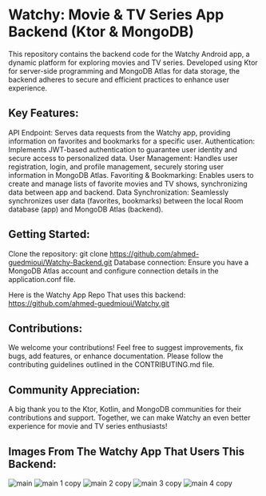 # Watchy: Movie & TV Series App Backend (Ktor & MongoDB)

This repository contains the backend code for the Watchy Android app, a dynamic platform for exploring movies and TV series. Developed using Ktor for server-side programming and MongoDB Atlas for data storage, the backend adheres to secure and efficient practices to enhance user experience.

## Key Features:

API Endpoint: Serves data requests from the Watchy app, providing information on favorites and bookmarks for a specific user. 
Authentication: Implements JWT-based authentication to guarantee user identity and secure access to personalized data.
User Management: Handles user registration, login, and profile management, securely storing user information in MongoDB Atlas.
Favoriting & Bookmarking: Enables users to create and manage lists of favorite movies and TV shows, synchronizing data between app and backend.
Data Synchronization: Seamlessly synchronizes user data (favorites, bookmarks) between the local Room database (app) and MongoDB Atlas (backend).

## Getting Started:

Clone the repository: git clone https://github.com/ahmed-guedmioui/Watchy-Backend.git
Database connection: Ensure you have a MongoDB Atlas account and configure connection details in the application.conf file.

Here is the Watchy App Repo That uses this backend: https://github.com/ahmed-guedmioui/Watchy.git

## Contributions:

We welcome your contributions! Feel free to suggest improvements, fix bugs, add features, or enhance documentation. Please follow the contributing guidelines outlined in the CONTRIBUTING.md file.

## Community Appreciation:

A big thank you to the Ktor, Kotlin, and MongoDB communities for their contributions and support. Together, we can make Watchy an even better experience for movie and TV series enthusiasts!


## Images From The Watchy App That Users This Backend:
![main](https://github.com/ahmed-guedmioui-projects/Watchy-Backend/assets/59929234/91eb8af3-965e-4b23-aa17-903434151881)
![main 1 copy](https://github.com/ahmed-guedmioui-projects/Watchy-Backend/assets/59929234/7901d1ef-b0dc-4f03-af80-2d215dbd6a95)
![main 2 copy](https://github.com/ahmed-guedmioui-projects/Watchy-Backend/assets/59929234/b5de7a61-9155-4051-8365-a6098a0a2bda)
![main 3 copy](https://github.com/ahmed-guedmioui-projects/Watchy-Backend/assets/59929234/fc5cbee8-2c8b-49e3-ac2f-9d697cd986fc)
![main 4 copy](https://github.com/ahmed-guedmioui-projects/Watchy-Backend/assets/59929234/424d386d-2aa0-49d1-8b37-79f3c1118ee3)
